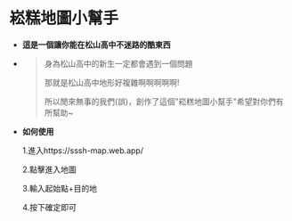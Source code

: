 # 崧糕地圖小幫手


* **這是一個讓你能在松山高中不迷路的酷東西**
* 
  > 身為松山高中的新生一定都會遇到一個問題
  > 
  >那就是松山高中地形好複雜啊啊啊啊啊!
  > 
  >所以閒來無事的我們(誤)，創作了這個"崧糕地圖小幫手"希望對你們有所幫助~
 
* **如何使用**
  
  1.進入https://sssh-map.web.app/
  
  2.點擊進入地圖

  3.輸入起始點+目的地

  4.按下確定即可
  
